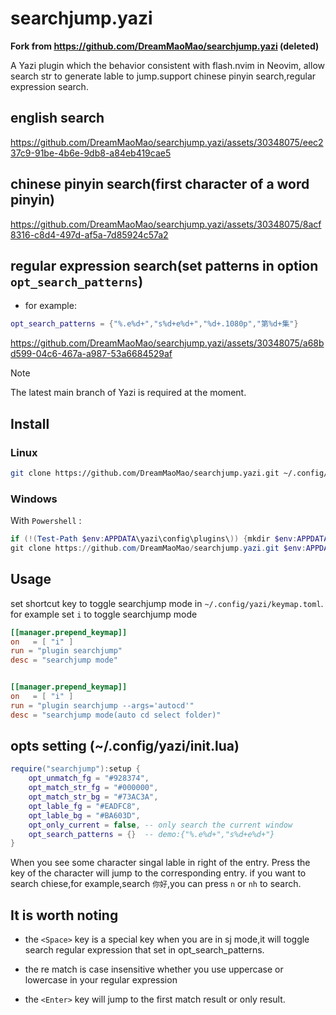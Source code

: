 # searchjump.yazi

**Fork from https://github.com/DreamMaoMao/searchjump.yazi (deleted)**

A Yazi plugin which the behavior consistent with flash.nvim in Neovim, allow search str to generate lable to jump.support chinese pinyin search,regular expression search.



## english search
https://github.com/DreamMaoMao/searchjump.yazi/assets/30348075/eec237c9-91be-4b6e-9db8-a84eb419cae5

## chinese pinyin search(first character of a word pinyin)
https://github.com/DreamMaoMao/searchjump.yazi/assets/30348075/8acf8316-c8d4-497d-af5a-7d85924c57a2

## regular expression search(set patterns in option `opt_search_patterns`)
- for example:
```lua
opt_search_patterns = {"%.e%d+","s%d+e%d+","%d+.1080p","第%d+集"}
```

https://github.com/DreamMaoMao/searchjump.yazi/assets/30348075/a68bd599-04c6-467a-a987-53a6684529af


> [!NOTE]
> The latest main branch of Yazi is required at the moment.


## Install

### Linux

```bash
git clone https://github.com/DreamMaoMao/searchjump.yazi.git ~/.config/yazi/plugins/searchjump.yazi
```

### Windows

With `Powershell` :

```powershell
if (!(Test-Path $env:APPDATA\yazi\config\plugins\)) {mkdir $env:APPDATA\yazi\config\plugins\}
git clone https://github.com/DreamMaoMao/searchjump.yazi.git $env:APPDATA\yazi\config\plugins\searchjump.yazi
```

## Usage

set shortcut key to toggle searchjump mode in `~/.config/yazi/keymap.toml`. for example set `i` to toggle searchjump mode

```toml
[[manager.prepend_keymap]]
on   = [ "i" ]
run = "plugin searchjump"
desc = "searchjump mode"


[[manager.prepend_keymap]]
on   = [ "i" ]
run = "plugin searchjump --args='autocd'"
desc = "searchjump mode(auto cd select folder)"
```

## opts setting (~/.config/yazi/init.lua)
```lua
require("searchjump"):setup {
	opt_unmatch_fg = "#928374",
    opt_match_str_fg = "#000000",
    opt_match_str_bg = "#73AC3A",
    opt_lable_fg = "#EADFC8",
    opt_lable_bg = "#BA603D",
    opt_only_current = false, -- only search the current window
    opt_search_patterns = {}  -- demo:{"%.e%d+","s%d+e%d+"}
}
```

When you see some character singal lable in right of the entry.
Press the key of the character will jump to the corresponding entry.
if you want to search chiese,for example,search `你好`,you can press `n` or `nh`
 to search.


## It is worth noting

- the `<Space>` key is a special key when you are in sj mode,it will toggle search regular expression that set in opt_search_patterns.

-  the re match is case insensitive whether you use uppercase or lowercase in your regular expression

- the `<Enter>` key will jump to the first match result or only result.